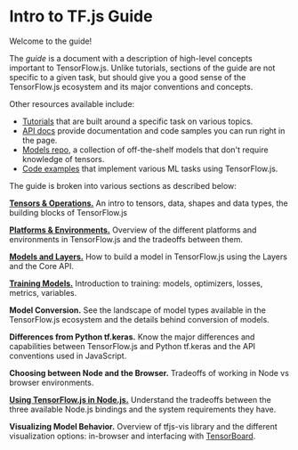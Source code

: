 # Intro to TF.js Guide

Welcome to the guide!

The _guide_ is a document with a description of high-level concepts important to TensorFlow.js. Unlike tutorials, sections of the guide are not specific to a given task, but should give you a good sense of the TensorFlow.js ecosystem and its major conventions and concepts.

Other resources available include:

*   [Tutorials](../tutorials/index) that are built around a specific task on various topics.
*   [API docs](https://js.tensorflow.org/api/latest/) provide documentation and code samples you can run right in the page.
*   [Models repo](https://github.com/tensorflow/tfjs-models), a collection of off-the-shelf models that don't require knowledge of tensors.
*   [Code examples](https://github.com/tensorflow/tfjs-examples) that implement various ML tasks using TensorFlow.js.

The guide is broken into various sections as described below:

[**Tensors & Operations.**](tensors-operations) An intro to tensors, data, shapes and data types, the building blocks of TensorFlow.js

[**Platforms & Environments.**](platforms-environments) Overview of the different platforms and environments in TensorFlow.js and the tradeoffs between them.

[**Models and Layers.**](models-and-layers) How to build a model in TensorFlow.js using the Layers and the Core API.

[**Training Models.**](training-models) Introduction to training: models, optimizers, losses, metrics, variables.

**Model Conversion.** See the landscape of model types available in the TensorFlow.js ecosystem and the details behind conversion of models.

**Differences from Python tf.keras.** Know the major differences and capabilities between TensorFlow.js and Python tf.keras and the API conventions used in JavaScript.

**Choosing between Node and the Browser.** Tradeoffs of working in Node vs browser environments.

[**Using TensorFlow.js in Node.js.**](using-tfjs-in-node) Understand the tradeoffs between the three available Node.js bindings and the system requirements they have.

**Visualizing Model Behavior.** Overview of tfjs-vis library and the different visualization options: in-browser and interfacing with [TensorBoard](https://www.tensorflow.org/guide/summaries_and_tensorboard).
